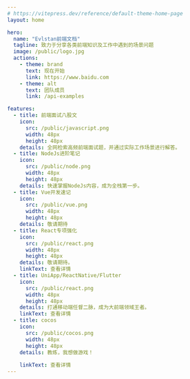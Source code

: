 ```yaml
---
# https://vitepress.dev/reference/default-theme-home-page
layout: home

hero:
  name: "Evlstan前端文档"
  tagline: 致力于分享各类前端知识及工作中遇到的场景问题
  image: /public/logo.jpg
  actions:
    - theme: brand
      text: 现在开始
      link: https://www.baidu.com
    - theme: alt
      text: 团队成员
      link: /api-examples

features:
  - title: 前端面试八股文
    icon:
      src: /public/javascript.png
      width: 48px
      height: 48px
    details: 全网检索高频前端面试题，并通过实际工作场景进行解答。
  - title: NodeJs进阶笔记
    icon:
      src: /public/node.png
      width: 48px
      height: 48px
    details: 快速掌握NodeJs内容，成为全栈第一步。
  - title: Vue开发速记
    icon:
      src: /public/vue.png
      width: 48px
      height: 48px
    details: 敬请期待
  - title: React专项强化
    icon:
      src: /public/react.png
      width: 48px
      height: 48px
    details: 敬请期待。
    linkText: 查看详情
  - title: UniApp/ReactNative/Flutter
    icon:
      src: /public/react.png
      width: 48px
      height: 48px
    details: 打通移动端任督二脉，成为大前端领域王者。
    linkText: 查看详情
  - title: cocos
    icon:
      src: /public/cocos.png
      width: 48px
      height: 48px
    details: 教练，我想做游戏！
   
    linkText: 查看详情
---
```


